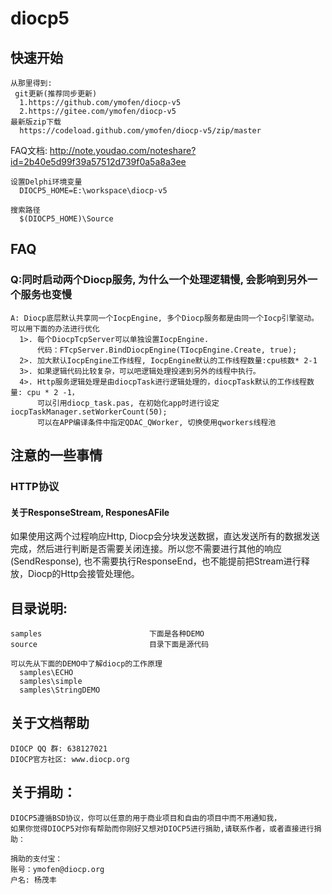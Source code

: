 diocp5
======


## 快速开始  

	从那里得到:
	 git更新(推荐同步更新)
	  1.https://github.com/ymofen/diocp-v5
	  2.https://gitee.com/ymofen/diocp-v5
	最新版zip下载
	  https://codeload.github.com/ymofen/diocp-v5/zip/master
    
  FAQ文档:
    http://note.youdao.com/noteshare?id=2b40e5d99f39a57512d739f0a5a8a3ee


	设置Delphi环境变量
	  DIOCP5_HOME=E:\workspace\diocp-v5

	搜索路径
	  $(DIOCP5_HOME)\Source


## FAQ
### Q:同时启动两个Diocp服务, 为什么一个处理逻辑慢, 会影响到另外一个服务也变慢
	A: Diocp底层默认共享同一个IocpEngine, 多个Diocp服务都是由同一个Iocp引擎驱动。可以用下面的办法进行优化
	  1>. 每个DiocpTcpServer可以单独设置IocpEngine. 
	      代码：FTcpServer.BindDiocpEngine(TIocpEngine.Create, true);
	  2>. 加大默认IocpEngine工作线程, IocpEngine默认的工作线程数量:cpu核数* 2-1
	  3>. 如果逻辑代码比较复杂，可以吧逻辑处理投递到另外的线程中执行。
	  4>. Http服务逻辑处理是由diocpTask进行逻辑处理的，diocpTask默认的工作线程数量: cpu * 2 -1，
	      可以引用diocp_task.pas, 在初始化app时进行设定 iocpTaskManager.setWorkerCount(50);
	      可以在APP编译条件中指定QDAC_QWorker, 切换使用qworkers线程池
        
## 注意的一些事情
### HTTP协议
#### 关于ResponseStream, ResponesAFile
如果使用这两个过程响应Http, Diocp会分块发送数据，直达发送所有的数据发送完成，然后进行判断是否需要关闭连接。所以您不需要进行其他的响应(SendResponse), 也不需要执行ResponseEnd，也不能提前把Stream进行释放，Diocp的Http会接管处理他。


## 目录说明:
	samples                        下面是各种DEMO
	source                         目录下面是源代码
  
	可以先从下面的DEMO中了解diocp的工作原理
	  samples\ECHO
	  samples\simple
	  samples\StringDEMO



## 关于文档帮助
	DIOCP QQ 群: 638127021  
	DIOCP官方社区: www.diocp.org


## 关于捐助：

	DIOCP5遵循BSD协议，你可以任意的用于商业项目和自由的项目中而不用通知我，
	如果你觉得DIOCP5对你有帮助而你刚好又想对DIOCP5进行捐助,请联系作者，或者直接进行捐助：

	捐助的支付宝：
	账号：ymofen@diocp.org
	户名: 杨茂丰


   